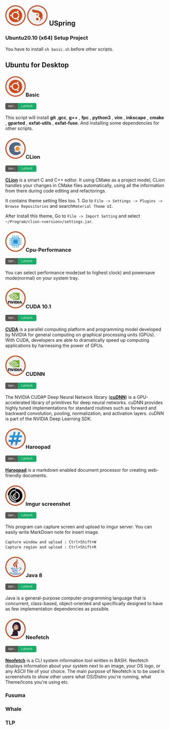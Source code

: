 

<img src="img/ubuntu.png" width="64"> <img src="img/B.png" width="64"> USpring
---------------------------------------------------------------------------------------------------------------------------

### Ubuntu20.10 (x64) Setup Project

You have to install `sh basic.sh` before other scripts.

Ubuntu for Desktop
------------------

### <img src="img/ubuntu.png" width="64">Basic

<img src="img/ver_latest.png" height="20">

This script will install **git** ,**gcc**, **g++** , **fpc** , **python3** , **vim** , **inkscape** , **cmake** , **gparted** , **exfat-utils** , **exfat-fuse**. And installing some dependencies for other scripts.


### <img src="img/clion.png" width="64">CLion

<img src="img/ver_latest.png" height="20">

**[CLion](https://www.jetbrains.com/clion/)** is a smart C and C++ editor. It using CMake as a project model, CLion handles your changes in CMake files automatically, using all the information from there during code editing and refactorings.

It contains theme setting files too. 1. Go to `File -> Settings -> Plugins -> Browse Repositories` and search`Material Theme UI`.

After Install this theme, Go to `File -> Import Setting` and select `~/Program/clion-<version>/settings.jar`.


### <img src="img/cpu-performance.png" width="64">Cpu-Performance

<img src="img/ver_latest.png" height="20">

You can select performance mode(set to highest clock) and powersave mode(normal) on your system tray.

### <img src="img/cuda.png" width="64">CUDA 10.1

<img src="img/ver_latest.png" height="20">

**[CUDA](https://developer.nvidia.com/cuda-downloads)** is a parallel computing platform and programming model developed by NVIDIA for general computing on graphical processing units (GPUs). With CUDA, developers are able to dramatically speed up computing applications by harnessing the power of GPUs.

### <img src="img/cuda.png" width="64">CUDNN

<img src="img/ver_latest.png" height="20">

The NVIDIA CUDA® Deep Neural Network library (**[cuDNN](https://developer.nvidia.com/cudnn)**) is a GPU-accelerated library of primitives for deep neural networks. cuDNN provides highly tuned implementations for standard routines such as forward and backward convolution, pooling, normalization, and activation layers. cuDNN is part of the NVIDIA Deep Learning SDK.


### <img src="img/haroopad.png" width="64">Haroopad

<img src="img/ver_latest.png" height="20">

**[Haroopad](http://pad.haroopress.com/user.html)** is a markdown enabled document processor for creating web-friendly documents.

### <img src="img/imgur.png" width="64">Imgur screenshot

<img src="img/ver_latest.png" height="20">

This program can capture screen and upload to imgur server. You can easily write MarkDown note for insert image.

```
Capture window and upload : Ctrl+Shift+W
Capture region and upload : Ctrl+Shift+R
```

### <img src="img/java.png" width="64">Java 8

<img src="img/ver_latest.png" height="20">

Java is a general-purpose computer-programming language that is concurrent, class-based, object-oriented and specifically designed to have as few implementation dependencies as possible.


### <img src="img/neofetch.png" width="64">Neofetch

<img src="img/ver_latest.png" height="20">

**[Neofetch](https://github.com/dylanaraps/neofetch)** is a CLI system information tool written in BASH. Neofetch displays information about your system next to an image, your OS logo, or any ASCII file of your choice. The main purpose of Neofetch is to be used in screenshots to show other users what OS/Distro you're running, what Theme/Icons you're using etc.

### Fusuma

### Whale

### TLP